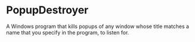 PopupDestroyer
==============

A Windows program that kills popups of any window whose title matches a name that you specify in the program, to listen for. 
